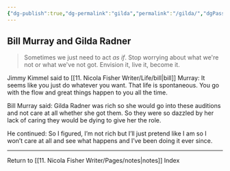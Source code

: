 ```yaml
---
{"dg-publish":true,"dg-permalink":"gilda","permalink":"/gilda/","dgPassFrontmatter":true,"created":"","updated":""}
---
```



## Bill Murray and Gilda Radner

> Sometimes we just need to act *as if*. Stop worrying about what we're not or what we've not got. Envision it, live it, become it.

Jimmy Kimmel said to [[11. Nicola Fisher Writer/Life/bill\|bill]] Murray: It seems like you just do whatever you want. That life is spontaneous. You go with the flow and great things happen to you all the time.  
  
Bill Murray said: Gilda Radner was rich so she would go into these auditions and not care at all whether she got them. So they were so dazzled by her lack of caring they would be dying to give her the role.  
  
He continued: So I figured, I’m not rich but I’ll just pretend like I am so I won’t care at all and see what happens and I’ve been doing it ever since.

---

Return to [[11. Nicola Fisher Writer/Pages/notes\|notes]] Index